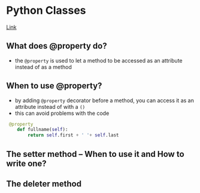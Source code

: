 # Python Classes

[Link](https://www.machinelearningplus.com/python/python-property/)

## What does @property do?
- the `@property` is used to let a method to be accessed as an attribute instead of as a method 

## When to use @property?
- by adding `@property` decorator before a method, you can access it as an attribute instead of with a `()`
- this can avoid problems with the code
```python
 @property    
    def fullname(self):
        return self.first + ' '+ self.last
```

## The setter method – When to use it and How to write one?

## The deleter method
